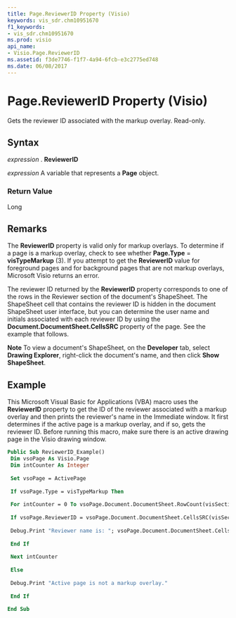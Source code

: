 ```yaml
---
title: Page.ReviewerID Property (Visio)
keywords: vis_sdr.chm10951670
f1_keywords:
- vis_sdr.chm10951670
ms.prod: visio
api_name:
- Visio.Page.ReviewerID
ms.assetid: f3de7746-f1f7-4a94-6fcb-e3c2775ed748
ms.date: 06/08/2017
---
```



# Page.ReviewerID Property (Visio)

Gets the reviewer ID associated with the markup overlay. Read-only.


## Syntax

 _expression_ . **ReviewerID**

 _expression_ A variable that represents a **Page** object.


### Return Value

Long


## Remarks

The **ReviewerID** property is valid only for markup overlays. To determine if a page is a markup overlay, check to see whether **Page.Type** = **visTypeMarkup** (3). If you attempt to get the **ReviewerID** value for foreground pages and for background pages that are not markup overlays, Microsoft Visio returns an error.

The reviewer ID returned by the **ReviewerID** property corresponds to one of the rows in the Reviewer section of the document's ShapeSheet. The ShapeSheet cell that contains the reviewer ID is hidden in the document ShapeSheet user interface, but you can determine the user name and initials associated with each reviewer ID by using the **Document.DocumentSheet.CellsSRC** property of the page. See the example that follows.




 **Note**  To view a document's ShapeSheet, on the **Developer** tab, select **Drawing Explorer**, right-click the document's name, and then click **Show ShapeSheet**.


## Example

This Microsoft Visual Basic for Applications (VBA) macro uses the **ReviewerID** property to get the ID of the reviewer associated with a markup overlay and then prints the reviewer's name in the Immediate window. It first determines if the active page is a markup overlay, and if so, gets the reviewer ID. Before running this macro, make sure there is an active drawing page in the Visio drawing window.


```vb
Public Sub ReviewerID_Example() 
 Dim vsoPage As Visio.Page 
 Dim intCounter As Integer 
 
 Set vsoPage = ActivePage 
 
 If vsoPage.Type = visTypeMarkup Then 
 
 For intCounter = 0 To vsoPage.Document.DocumentSheet.RowCount(visSectionReviewer) - 1 
 
 If vsoPage.ReviewerID = vsoPage.Document.DocumentSheet.CellsSRC(visSectionReviewer, visRowReviewer + intCounter, visReviewerReviewerID).ResultStr(0) Then 
 
 Debug.Print "Reviewer name is: "; vsoPage.Document.DocumentSheet.CellsSRC(visSectionReviewer, visRowReviewer + intCounter, visReviewerName).ResultStr(0) 
 
 End If 
 
 Next intCounter 
 
 Else 
 
 Debug.Print "Active page is not a markup overlay." 
 
 End If 
 
End Sub
```


